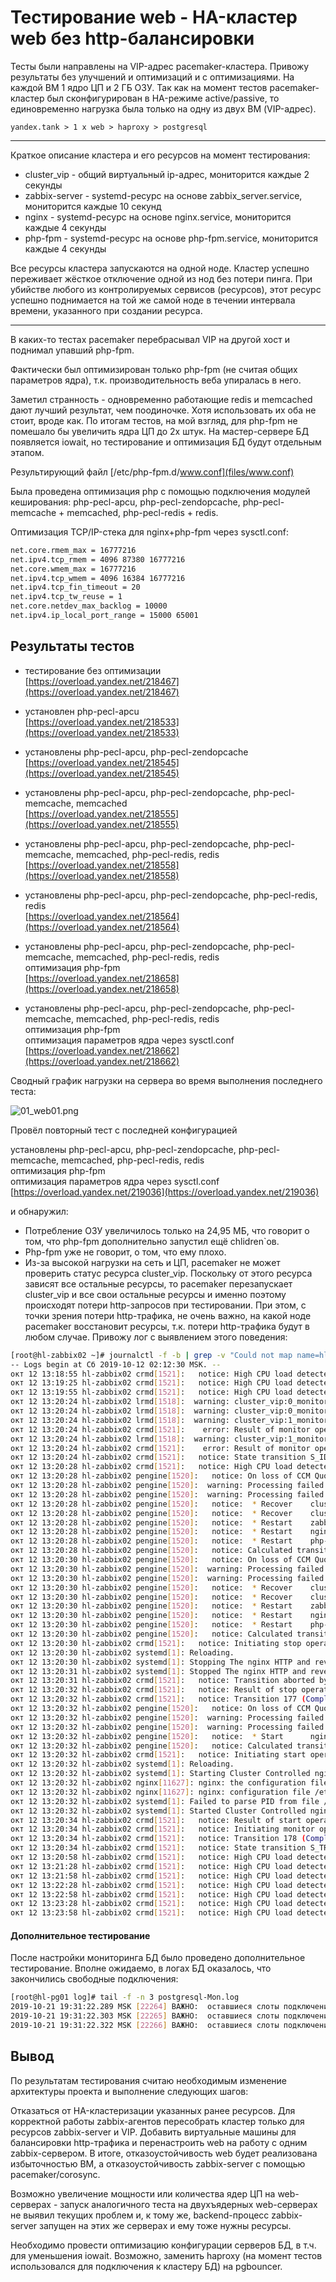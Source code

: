 # Тестирование web - HA-кластер web без http-балансировки

Тесты были направлены на VIP-адрес pacemaker-кластера. Привожу результаты без улучшений и оптимизаций и с оптимизациями. На каждой ВМ 1 ядро ЦП и 2 ГБ ОЗУ. Так как на момент тестов pacemaker-кластер был сконфигурирован в HA-режиме active/passive, то единовременно нагрузка была только на одну из двух ВМ (VIP-адрес).

```yandex.tank > 1 x web > haproxy > postgresql```

------

Краткое описание кластера и его ресурсов на момент тестирования:

- cluster_vip - общий виртуальный ip-адрес, мониторится каждые 2 секунды
- zabbix-server - systemd-ресурс на основе zabbix_server.service, мониторится каждые 10 секунд
- nginx - systemd-ресурс на основе nginx.service, мониторится каждые 4 секунды
- php-fpm - systemd-ресурс на основе php-fpm.service, мониторится каждые 4 секунды

Все ресурсы кластера запускаются на одной ноде.
Кластер успешно переживает жёсткое отключение одной из нод без потери пинга.
При убийстве любого из контролируемых сервисов (ресурсов), этот ресурс успешно поднимается на той же самой ноде в течении интервала времени, указанного при создании ресурса.

------

В каких-то тестах pacemaker перебрасывал VIP на другой хост и поднимал упавший php-fpm.

Фактически был оптимизирован только php-fpm (не считая общих параметров ядра), т.к. производительность веба упиралась в него.

Заметил странность - одновременно работающие redis и memcached дают лучший результат, чем поодиночке. Хотя использовать их оба не стоит, вроде как.
По итогам тестов, на мой взгляд, для php-fpm не помешало бы увеличить ядра ЦП до 2х штук.
На мастер-сервере БД появляется iowait, но тестирование и оптимизация БД будут отдельным этапом.

Результирующий файл [/etc/php-fpm.d/www.conf](files/www.conf)

Была проведена оптимизация php с помощью подключения модулей кеширования: php-pecl-apcu, php-pecl-zendopcache, php-pecl-memcache + memcached, php-pecl-redis + redis.

Оптимизация TCP/IP-стека для nginx+php-fpm через sysctl.conf:

```bash
net.core.rmem_max = 16777216
net.ipv4.tcp_rmem = 4096 87380 16777216
net.core.wmem_max = 16777216
net.ipv4.tcp_wmem = 4096 16384 16777216
net.ipv4.tcp_fin_timeout = 20
net.ipv4.tcp_tw_reuse = 1
net.core.netdev_max_backlog = 10000
net.ipv4.ip_local_port_range = 15000 65001
```

## Результаты тестов

- тестирование без оптимизации\
  [https://overload.yandex.net/218467](https://overload.yandex.net/218467)

- установлен php-pecl-apcu\
  [https://overload.yandex.net/218533](https://overload.yandex.net/218533)

- установлены php-pecl-apcu, php-pecl-zendopcache\
  [https://overload.yandex.net/218545](https://overload.yandex.net/218545)

- установлены php-pecl-apcu, php-pecl-zendopcache, php-pecl-memcache, memcached\
  [https://overload.yandex.net/218555](https://overload.yandex.net/218555)

- установлены php-pecl-apcu, php-pecl-zendopcache, php-pecl-memcache, memcached, php-pecl-redis, redis\
  [https://overload.yandex.net/218558](https://overload.yandex.net/218558)

- установлены php-pecl-apcu, php-pecl-zendopcache, php-pecl-redis, redis\
  [https://overload.yandex.net/218564](https://overload.yandex.net/218564)

- установлены php-pecl-apcu, php-pecl-zendopcache, php-pecl-memcache, memcached, php-pecl-redis, redis\
  оптимизация php-fpm\
  [https://overload.yandex.net/218658](https://overload.yandex.net/218658)

- установлены php-pecl-apcu, php-pecl-zendopcache, php-pecl-memcache, memcached, php-pecl-redis, redis\
  оптимизация php-fpm\
  оптимизация параметров ядра через sysctl.conf\
  [https://overload.yandex.net/218662](https://overload.yandex.net/218662)

Сводный график нагрузки на сервера во время выполнения последнего теста:

![01_web01.png](files/01_web01.png)

Провёл повторный тест с последней конфигурацией

установлены php-pecl-apcu, php-pecl-zendopcache, php-pecl-memcache, memcached, php-pecl-redis, redis\
оптимизация php-fpm\
оптимизация параметров ядра через sysctl.conf\
[https://overload.yandex.net/219036](https://overload.yandex.net/219036)

 и обнаружил:

- Потребление ОЗУ увеличилось только на 24,95 МБ, что говорит о том, что php-fpm дополнительно запустил ещё chlidren`ов.
- Php-fpm уже не говорит, о том, что ему плохо.
- Из-за высокой нагрузки на сеть и ЦП, pacemaker не может проверить статус ресурса cluster_vip. Поскольку от этого ресурса зависят все остальные ресурсы, то pacemaker перезапускает cluster_vip и все свои остальные ресурсы и именно поэтому происходят потери http-запросов при тестировании. При этом, с точки зрения потери http-трафика, не очень важно, на какой ноде pacemaker восстановит ресурсы, т.к. потери http-трафика будут в любом случае.
   Привожу лог с выявлением этого поведения:

```bash
[root@hl-zabbix02 ~]# journalctl -f -b | grep -v "Could not map name=hl-zabbix"
-- Logs begin at Сб 2019-10-12 02:12:30 MSK. --
окт 12 13:18:55 hl-zabbix02 crmd[1521]:   notice: High CPU load detected: 3.250000
окт 12 13:19:25 hl-zabbix02 crmd[1521]:   notice: High CPU load detected: 4.990000
окт 12 13:19:55 hl-zabbix02 crmd[1521]:   notice: High CPU load detected: 21.799999
окт 12 13:20:24 hl-zabbix02 lrmd[1518]:  warning: cluster_vip:0_monitor_2000 process (PID 11413) timed out
окт 12 13:20:24 hl-zabbix02 lrmd[1518]:  warning: cluster_vip:0_monitor_2000:11413 - timed out after 20000ms
окт 12 13:20:24 hl-zabbix02 lrmd[1518]:  warning: cluster_vip:1_monitor_2000 process (PID 11414) timed out
окт 12 13:20:24 hl-zabbix02 crmd[1521]:    error: Result of monitor operation for cluster_vip:0 on hl-zabbix02.otus: Timed Out
окт 12 13:20:24 hl-zabbix02 lrmd[1518]:  warning: cluster_vip:1_monitor_2000:11414 - timed out after 20000ms
окт 12 13:20:24 hl-zabbix02 crmd[1521]:    error: Result of monitor operation for cluster_vip:1 on hl-zabbix02.otus: Timed Out
окт 12 13:20:24 hl-zabbix02 crmd[1521]:   notice: State transition S_IDLE -> S_POLICY_ENGINE
окт 12 13:20:28 hl-zabbix02 crmd[1521]:   notice: High CPU load detected: 39.299999
окт 12 13:20:28 hl-zabbix02 pengine[1520]:   notice: On loss of CCM Quorum: Ignore
окт 12 13:20:28 hl-zabbix02 pengine[1520]:  warning: Processing failed monitor of cluster_vip:0 on hl-zabbix02.otus: unknown error
окт 12 13:20:28 hl-zabbix02 pengine[1520]:  warning: Processing failed monitor of cluster_vip:1 on hl-zabbix02.otus: unknown error
окт 12 13:20:28 hl-zabbix02 pengine[1520]:   notice:  * Recover    cluster_vip:0     ( hl-zabbix02.otus )
окт 12 13:20:28 hl-zabbix02 pengine[1520]:   notice:  * Recover    cluster_vip:1     ( hl-zabbix02.otus )
окт 12 13:20:28 hl-zabbix02 pengine[1520]:   notice:  * Restart    zabbix_server     ( hl-zabbix02.otus )   due to required cluster_vip-clone running
окт 12 13:20:28 hl-zabbix02 pengine[1520]:   notice:  * Restart    nginx             ( hl-zabbix02.otus )   due to required php-fpm start
окт 12 13:20:28 hl-zabbix02 pengine[1520]:   notice:  * Restart    php-fpm           ( hl-zabbix02.otus )   due to required zabbix_server start
окт 12 13:20:28 hl-zabbix02 pengine[1520]:   notice: Calculated transition 176, saving inputs in /var/lib/pacemaker/pengine/pe-input-90.bz2
окт 12 13:20:30 hl-zabbix02 pengine[1520]:   notice: On loss of CCM Quorum: Ignore
окт 12 13:20:30 hl-zabbix02 pengine[1520]:  warning: Processing failed monitor of cluster_vip:0 on hl-zabbix02.otus: unknown error
окт 12 13:20:30 hl-zabbix02 pengine[1520]:  warning: Processing failed monitor of cluster_vip:1 on hl-zabbix02.otus: unknown error
окт 12 13:20:30 hl-zabbix02 pengine[1520]:   notice:  * Recover    cluster_vip:0     ( hl-zabbix02.otus )
окт 12 13:20:30 hl-zabbix02 pengine[1520]:   notice:  * Recover    cluster_vip:1     ( hl-zabbix02.otus )
окт 12 13:20:30 hl-zabbix02 pengine[1520]:   notice:  * Restart    zabbix_server     ( hl-zabbix02.otus )   due to required cluster_vip-clone running
окт 12 13:20:30 hl-zabbix02 pengine[1520]:   notice:  * Restart    nginx             ( hl-zabbix02.otus )   due to required php-fpm start
окт 12 13:20:30 hl-zabbix02 pengine[1520]:   notice:  * Restart    php-fpm           ( hl-zabbix02.otus )   due to required zabbix_server start
окт 12 13:20:30 hl-zabbix02 pengine[1520]:   notice: Calculated transition 177, saving inputs in /var/lib/pacemaker/pengine/pe-input-91.bz2
окт 12 13:20:30 hl-zabbix02 crmd[1521]:   notice: Initiating stop operation nginx_stop_0 locally on hl-zabbix02.otus
окт 12 13:20:30 hl-zabbix02 systemd[1]: Reloading.
окт 12 13:20:30 hl-zabbix02 systemd[1]: Stopping The nginx HTTP and reverse proxy server...
окт 12 13:20:31 hl-zabbix02 systemd[1]: Stopped The nginx HTTP and reverse proxy server.
окт 12 13:20:31 hl-zabbix02 crmd[1521]:   notice: Transition aborted by operation cluster_vip:0_monitor_2000 'modify' on hl-zabbix02.otus: Old event
окт 12 13:20:32 hl-zabbix02 crmd[1521]:   notice: Result of stop operation for nginx on hl-zabbix02.otus: 0 (ok)
окт 12 13:20:32 hl-zabbix02 crmd[1521]:   notice: Transition 177 (Complete=1, Pending=0, Fired=0, Skipped=1, Incomplete=18, Source=/var/lib/pacemaker/pengine/pe-input-91.bz2): Stopped
окт 12 13:20:32 hl-zabbix02 pengine[1520]:   notice: On loss of CCM Quorum: Ignore
окт 12 13:20:32 hl-zabbix02 pengine[1520]:  warning: Processing failed monitor of cluster_vip:0 on hl-zabbix02.otus: unknown error
окт 12 13:20:32 hl-zabbix02 pengine[1520]:  warning: Processing failed monitor of cluster_vip:1 on hl-zabbix02.otus: unknown error
окт 12 13:20:32 hl-zabbix02 pengine[1520]:   notice:  * Start      nginx             ( hl-zabbix02.otus )
окт 12 13:20:32 hl-zabbix02 pengine[1520]:   notice: Calculated transition 178, saving inputs in /var/lib/pacemaker/pengine/pe-input-92.bz2
окт 12 13:20:32 hl-zabbix02 crmd[1521]:   notice: Initiating start operation nginx_start_0 locally on hl-zabbix02.otus
окт 12 13:20:32 hl-zabbix02 systemd[1]: Reloading.
окт 12 13:20:32 hl-zabbix02 systemd[1]: Starting Cluster Controlled nginx...
окт 12 13:20:32 hl-zabbix02 nginx[11627]: nginx: the configuration file /etc/nginx/nginx.conf syntax is ok
окт 12 13:20:32 hl-zabbix02 nginx[11627]: nginx: configuration file /etc/nginx/nginx.conf test is successful
окт 12 13:20:32 hl-zabbix02 systemd[1]: Failed to parse PID from file /run/nginx.pid: Invalid argument
окт 12 13:20:32 hl-zabbix02 systemd[1]: Started Cluster Controlled nginx.
окт 12 13:20:34 hl-zabbix02 crmd[1521]:   notice: Result of start operation for nginx on hl-zabbix02.otus: 0 (ok)
окт 12 13:20:34 hl-zabbix02 crmd[1521]:   notice: Initiating monitor operation nginx_monitor_4000 locally on hl-zabbix02.otus
окт 12 13:20:34 hl-zabbix02 crmd[1521]:   notice: Transition 178 (Complete=2, Pending=0, Fired=0, Skipped=0, Incomplete=0, Source=/var/lib/pacemaker/pengine/pe-input-92.bz2): Complete
окт 12 13:20:34 hl-zabbix02 crmd[1521]:   notice: State transition S_TRANSITION_ENGINE -> S_IDLE
окт 12 13:20:58 hl-zabbix02 crmd[1521]:   notice: High CPU load detected: 24.139999
окт 12 13:21:28 hl-zabbix02 crmd[1521]:   notice: High CPU load detected: 14.630000
окт 12 13:21:58 hl-zabbix02 crmd[1521]:   notice: High CPU load detected: 9.030000
окт 12 13:22:28 hl-zabbix02 crmd[1521]:   notice: High CPU load detected: 5.470000
окт 12 13:22:58 hl-zabbix02 crmd[1521]:   notice: High CPU load detected: 3.320000
окт 12 13:23:28 hl-zabbix02 crmd[1521]:   notice: High CPU load detected: 2.010000
окт 12 13:23:58 hl-zabbix02 crmd[1521]:   notice: High CPU load detected: 1.220000
```

#### Дополнительное тестирование

После настройки мониторинга БД было проведено дополнительное тестирование. Вполне ожидаемо, в логах БД оказалось, что закончились свободные подключения:

```bash
[root@hl-pg01 log]# tail -f -n 3 postgresql-Mon.log  
2019-10-21 19:31:22.289 MSK [22264] ВАЖНО:  оставшиеся слоты подключений зарезервированы для подключений суперпользователя (не для репликации) 
2019-10-21 19:31:22.303 MSK [22265] ВАЖНО:  оставшиеся слоты подключений зарезервированы для подключений суперпользователя (не для репликации) 
2019-10-21 19:31:22.322 MSK [22266] ВАЖНО:  оставшиеся слоты подключений зарезервированы для подключений суперпользователя (не для репликации)
```

## Вывод

По результатам тестирования считаю необходимым изменение архитектуры проекта и выполнение следующих шагов:

Отказаться от HA-кластеризации указанных ранее ресурсов. Для корректной работы zabbix-агентов пересобрать кластер только для ресурсов zabbix-server и VIP. Добавить виртуальные машины для балансировки http-трафика и перенастроить web на работу с одним zabbix-сервером. В итоге, отказоустойчивость web будет реализована избыточностью ВМ, а отказоустойчивость zabbix-server с помощью pacemaker/corosync.

Возможно увеличение мощности или количества ядер ЦП на web-серверах - запуск аналогичного теста на двухъядерных web-серверах не выявил текущих проблем и, к тому же, backend-процесс zabbix-server запущен на этих же серверах и ему тоже нужны ресурсы.

Необходимо провести оптимизацию конфигурации серверов БД, в т.ч. для уменьшения iowait. Возможно, заменить haproxy (на момент тестов использовался для подключения к кластеру БД) на pgbouncer.

